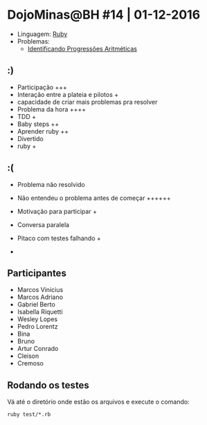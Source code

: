 # DojoMinas@BH #14 | 01-12-2016

- Linguagem: [Ruby](http://www.ruby-lang.org/)
- Problemas:
    - [Identificando Progressões Aritméticas](http://dojopuzzles.com/problemas/exibe/identificando-progressoes-aritmeticas/)


## :)

- Participação +++
- Interação entre a plateia e pilotos +
- capacidade de criar mais problemas pra resolver
- Problema da hora ++++
- TDD + 
- Baby steps ++
- Aprender ruby ++
- Divertido
- ruby + 

## :(
 - Problema não resolvido
 - Não entendeu o problema antes de começar ++++++
 - Motivação para participar +
 - Conversa paralela
 - Pitaco com testes falhando +

- 
## Participantes

- Marcos Vinicius
- Marcos Adriano
- Gabriel Berto
- Isabella Riquetti
- Wesley Lopes
- Pedro Lorentz
- Bina
- Bruno
- Artur Conrado
- Cleison
- Cremoso

## Rodando os testes

Vá até o diretório onde estão os arquivos e execute o comando:

    ruby test/*.rb
